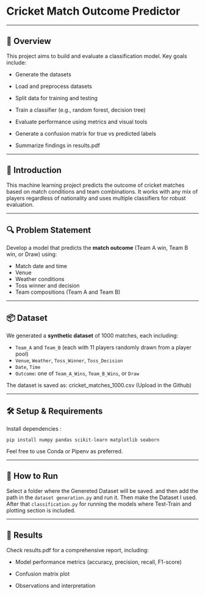 #  Cricket Match Outcome Predictor

---

## 🧠 Overview
This project aims to build and evaluate a classification model. Key goals include:

- Generate the datasets

- Load and preprocess datasets

- Split data for training and testing

- Train a classifier (e.g., random forest, decision tree)

- Evaluate performance using metrics and visual tools

- Generate a confusion matrix for true vs predicted labels

- Summarize findings in results.pdf

---



## 🏏 Introduction
This machine learning project predicts the outcome of cricket matches based on match conditions and team combinations. It works with any mix of players regardless of nationality and uses multiple classifiers for robust evaluation.

---

## 🔍 Problem Statement

Develop a model that predicts the **match outcome** (Team A win, Team B win, or Draw) using:

- Match date and time
- Venue
- Weather conditions
- Toss winner and decision
- Team compositions (Team A and Team B)

---

## 📦 Dataset

We generated a **synthetic dataset** of 1000 matches, each including:

- `Team_A` and `Team_B` (each with 11 players randomly drawn from a player pool)
- `Venue`, `Weather`, `Toss_Winner`, `Toss_Decision`
- `Date`, `Time`
- `Outcome`: one of `Team_A_Wins`, `Team_B_Wins`, or `Draw`

The dataset is saved as: cricket_matches_1000.csv   (Upload in the Github)


---


## 🛠️ Setup & Requirements
Install dependencies :

`pip install numpy pandas scikit-learn matplotlib seaborn`

Feel free to use Conda or Pipenv as preferred.

---

## 🚦 How to Run

Select a folder where the Genereted Dataset will be saved. and then add the path in the `dataset generation.py` and run it.
Then make the Dataset I used. After that `classification.py` for running the models where Test-Train and plotting section is included.

---

## 🧪 Results
Check results.pdf for a comprehensive report, including:

- Model performance metrics (accuracy, precision, recall, F1-score)

- Confusion matrix plot

- Observations and interpretation






